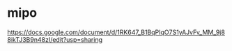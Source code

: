 # mipo

https://docs.google.com/document/d/1RK647_B1BqPIqO7S1yAJvFv_MM_9j88ikTJ3B9n48zI/edit?usp=sharing
